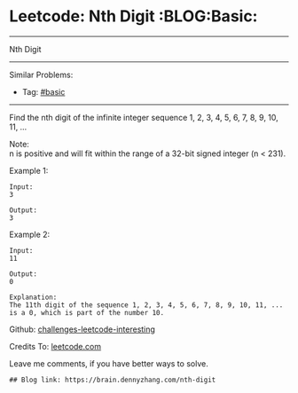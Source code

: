 # Leetcode: Nth Digit     :BLOG:Basic:


---

Nth Digit  

---

Similar Problems:  
-   Tag: [#basic](https://brain.dennyzhang.com/tag/basic)

---

Find the nth digit of the infinite integer sequence 1, 2, 3, 4, 5, 6, 7, 8, 9, 10, 11, &#x2026;  

Note:  
n is positive and will fit within the range of a 32-bit signed integer (n < 231).  

Example 1:  

    Input:
    3
    
    Output:
    3

Example 2:  

    Input:
    11
    
    Output:
    0
    
    Explanation:
    The 11th digit of the sequence 1, 2, 3, 4, 5, 6, 7, 8, 9, 10, 11, ... is a 0, which is part of the number 10.

Github: [challenges-leetcode-interesting](https://github.com/DennyZhang/challenges-leetcode-interesting/tree/master/nth-digit)  

Credits To: [leetcode.com](https://leetcode.com/problems/nth-digit/description/)  

Leave me comments, if you have better ways to solve.  

    ## Blog link: https://brain.dennyzhang.com/nth-digit